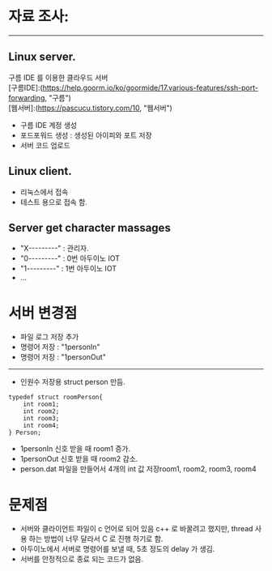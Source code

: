 # 자료 조사:
- - -
## Linux server.
구름 IDE 를 이용한 클라우드 서버   
[구름IDE]:(https://help.goorm.io/ko/goormide/17.various-features/ssh-port-forwarding, "구름")   
[웹서버]:(https://pascucu.tistory.com/10, "웹서버")   

* 구름 IDE 계정 생성
* 포드포워드 생성 : 생성된 아이피와 포트 저장
* 서버 코드 업로드 

## Linux client.
* 리눅스에서 접속
* 테스트 용으로 접속 함.




## Server get character massages   
* "X---------" : 관리자.   
* "0---------" : 0번 아두이노 IOT   
* "1---------" : 1번 아두이노 IOT
* ...


# 서버 변경점
* 파일 로그 저장 추가
* 명령어 저장 : "1personIn"
* 명령어 저장 : "1personOut"
- - - 
* 인원수 저장용 struct person 만듬.
```
typedef struct roomPerson{   
	int room1;   
	int room2;   
	int room3;   
	int room4;   
} Person;   
```

* 1personIn 신호 받을 때 room1 증가.
* 1personOut 신호 받을 때 room2 감소.
* person.dat 파일을 만들어서 4개의 int 값 저장room1, room2, room3, room4

# 문제점 
* 서버와 클라이언트 파일이 c 언어로 되어 있음 c++ 로 바꿀려고 했지만, thread 사용 하는 방법이 너무 달라서 C 로 진행 하기로 함.
* 아두이노에서 서버로 명령어를 보낼 때, 5초 정도의 delay 가 생김. 
* 서버를 안정적으로 종료 되는 코드가 없음.
